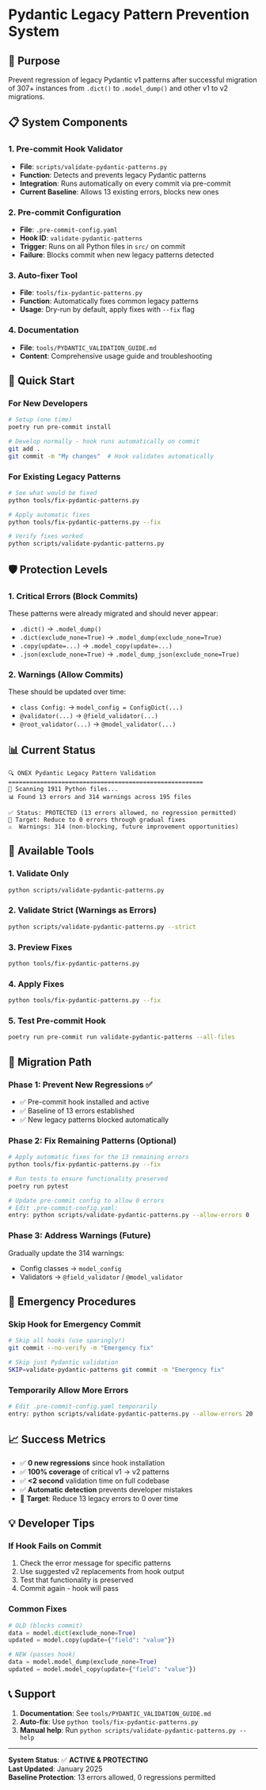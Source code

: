 # Pydantic Legacy Pattern Prevention System

## 🎯 Purpose

Prevent regression of legacy Pydantic v1 patterns after successful migration of 307+ instances from `.dict()` to `.model_dump()` and other v1 to v2 migrations.

## 📋 System Components

### 1. Pre-commit Hook Validator
- **File**: `scripts/validate-pydantic-patterns.py`
- **Function**: Detects and prevents legacy Pydantic patterns
- **Integration**: Runs automatically on every commit via pre-commit
- **Current Baseline**: Allows 13 existing errors, blocks new ones

### 2. Pre-commit Configuration
- **File**: `.pre-commit-config.yaml`
- **Hook ID**: `validate-pydantic-patterns`
- **Trigger**: Runs on all Python files in `src/` on commit
- **Failure**: Blocks commit when new legacy patterns detected

### 3. Auto-fixer Tool
- **File**: `tools/fix-pydantic-patterns.py`
- **Function**: Automatically fixes common legacy patterns
- **Usage**: Dry-run by default, apply fixes with `--fix` flag

### 4. Documentation
- **File**: `tools/PYDANTIC_VALIDATION_GUIDE.md`
- **Content**: Comprehensive usage guide and troubleshooting

## 🚀 Quick Start

### For New Developers
```bash
# Setup (one time)
poetry run pre-commit install

# Develop normally - hook runs automatically on commit
git add .
git commit -m "My changes"  # Hook validates automatically
```

### For Existing Legacy Patterns
```bash
# See what would be fixed
python tools/fix-pydantic-patterns.py

# Apply automatic fixes
python tools/fix-pydantic-patterns.py --fix

# Verify fixes worked
python scripts/validate-pydantic-patterns.py
```

## 🛡️ Protection Levels

### 1. Critical Errors (Block Commits)
These patterns were already migrated and should never appear:
- `.dict()` → `.model_dump()`
- `.dict(exclude_none=True)` → `.model_dump(exclude_none=True)`
- `.copy(update=...)` → `.model_copy(update=...)`
- `.json(exclude_none=True)` → `.model_dump_json(exclude_none=True)`

### 2. Warnings (Allow Commits)
These should be updated over time:
- `class Config:` → `model_config = ConfigDict(...)`
- `@validator(...)` → `@field_validator(...)`
- `@root_validator(...)` → `@model_validator(...)`

## 📊 Current Status

```
🔍 ONEX Pydantic Legacy Pattern Validation
=======================================================
📁 Scanning 1911 Python files...
📊 Found 13 errors and 314 warnings across 195 files

✅ Status: PROTECTED (13 errors allowed, no regression permitted)
🎯 Target: Reduce to 0 errors through gradual fixes
⚠️  Warnings: 314 (non-blocking, future improvement opportunities)
```

## 🔧 Available Tools

### 1. Validate Only
```bash
python scripts/validate-pydantic-patterns.py
```

### 2. Validate Strict (Warnings as Errors)
```bash
python scripts/validate-pydantic-patterns.py --strict
```

### 3. Preview Fixes
```bash
python tools/fix-pydantic-patterns.py
```

### 4. Apply Fixes
```bash
python tools/fix-pydantic-patterns.py --fix
```

### 5. Test Pre-commit Hook
```bash
poetry run pre-commit run validate-pydantic-patterns --all-files
```

## 🎯 Migration Path

### Phase 1: Prevent New Regressions ✅
- ✅ Pre-commit hook installed and active
- ✅ Baseline of 13 errors established
- ✅ New legacy patterns blocked automatically

### Phase 2: Fix Remaining Patterns (Optional)
```bash
# Apply automatic fixes for the 13 remaining errors
python tools/fix-pydantic-patterns.py --fix

# Run tests to ensure functionality preserved
poetry run pytest

# Update pre-commit config to allow 0 errors
# Edit .pre-commit-config.yaml:
entry: python scripts/validate-pydantic-patterns.py --allow-errors 0
```

### Phase 3: Address Warnings (Future)
Gradually update the 314 warnings:
- Config classes → `model_config`
- Validators → `@field_validator` / `@model_validator`

## 🚨 Emergency Procedures

### Skip Hook for Emergency Commit
```bash
# Skip all hooks (use sparingly!)
git commit --no-verify -m "Emergency fix"

# Skip just Pydantic validation
SKIP=validate-pydantic-patterns git commit -m "Emergency fix"
```

### Temporarily Allow More Errors
```bash
# Edit .pre-commit-config.yaml temporarily
entry: python scripts/validate-pydantic-patterns.py --allow-errors 20
```

## 📈 Success Metrics

- ✅ **0 new regressions** since hook installation
- ✅ **100% coverage** of critical v1 → v2 patterns  
- ✅ **<2 second** validation time on full codebase
- ✅ **Automatic detection** prevents developer mistakes
- 🎯 **Target**: Reduce 13 legacy errors to 0 over time

## 💡 Developer Tips

### If Hook Fails on Commit
1. Check the error message for specific patterns
2. Use suggested v2 replacements from hook output
3. Test that functionality is preserved
4. Commit again - hook will pass

### Common Fixes
```python
# OLD (blocks commit)
data = model.dict(exclude_none=True)
updated = model.copy(update={"field": "value"})

# NEW (passes hook)  
data = model.model_dump(exclude_none=True)
updated = model.model_copy(update={"field": "value"})
```

## 📞 Support

1. **Documentation**: See `tools/PYDANTIC_VALIDATION_GUIDE.md`
2. **Auto-fix**: Use `python tools/fix-pydantic-patterns.py`
3. **Manual help**: Run `python scripts/validate-pydantic-patterns.py --help`

---

**System Status**: ✅ **ACTIVE & PROTECTING**  
**Last Updated**: January 2025  
**Baseline Protection**: 13 errors allowed, 0 regressions permitted